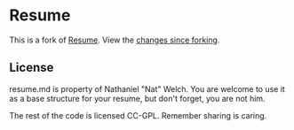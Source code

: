# Resume  

This is a fork of [Resume](https://github.com/danmayer/Resume). View the
[changes since
forking](https://github.com/jhsu/jhsu.github.com/compare/301b1bdc346ddd571f9bb639b5439f2de987e7fc...HEAD).

## License

resume.md is property of Nathaniel "Nat" Welch. You are welcome to use it as a
base structure for your resume, but don't forget, you are not him.

The rest of the code is licensed CC-GPL. Remember sharing is caring.

